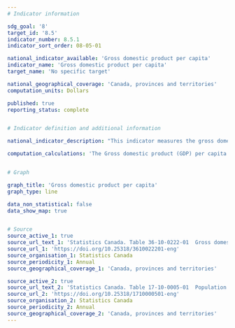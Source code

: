 ```yaml
---
# Indicator information

sdg_goal: '8'
target_id: '8.5'
indicator_number: 8.5.1
indicator_sort_order: 08-05-01

national_indicator_available: 'Gross domestic product per capita'
indicator_name: 'Gross domestic product per capita'
target_name: 'No specific target'

national_geographical_coverage: 'Canada, provinces and territories' 
computation_units: Dollars

published: true
reporting_status: complete


# Indicator definition and additional information

national_indicator_description: "This indicator measures the gross domestic product (GDP) per capita."  

computation_calculations: 'The Gross domestic product (GDP) per capita is expressed as the annual GDP at current prices divided by the population of Canada on July 1st.'


# Graph

graph_title: 'Gross domestic product per capita'
graph_type: line

data_non_statistical: false
data_show_map: true


# Source
source_active_1: true
source_url_text_1: 'Statistics Canada. Table 36-10-0222-01  Gross domestic product, expenditure-based, provincial and territorial, annual (x 1,000,000)'
source_url_1: 'https://doi.org/10.25318/3610022201-eng'
source_organisation_1: Statistics Canada
source_periodicity_1: Annual
source_geographical_coverage_1: 'Canada, provinces and territories'

source_active_2: true
source_url_text_2: 'Statistics Canada. Table 17-10-0005-01  Population estimates on July 1st, by age and sex'
source_url_2: 'https://doi.org/10.25318/1710000501-eng'
source_organisation_2: Statistics Canada
source_periodicity_2: Annual
source_geographical_coverage_2: 'Canada, provinces and territories'
---
```

